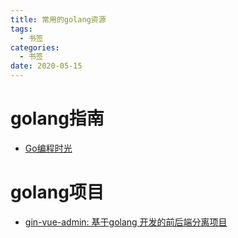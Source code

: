 ```yaml
---
title: 常用的golang资源
tags:
  - 书签
categories:
  - 书签 
date: 2020-05-15
---
```

# golang指南
- [Go编程时光](http://golang.iswbm.com/en/latest/)
# golang项目
- [gin-vue-admin: 基于golang 开发的前后端分离项目](https://github.com/jackerzz/gin-vue-admin)